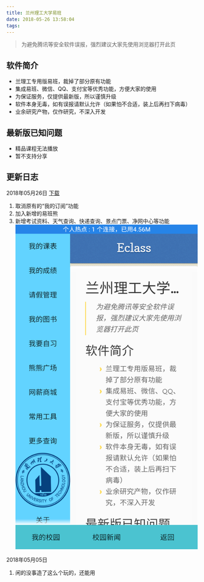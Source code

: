 ```yaml
---
title: 兰州理工大学易班
date: 2018-05-26 13:58:04
tags:
---
```


> 为避免腾讯等安全软件误报，强烈建议大家先使用浏览器打开此页

## 软件简介
- 兰理工专用版易班，裁掉了部分原有功能
- 集成易班、微信、QQ、支付宝等优秀功能，方便大家的使用
- 为保证服务，仅提供最新版，所以谨慎升级
- 软件本身无毒，如有误报请默认允许（如果怕不合适，装上后再扫下病毒）
- 业余研究产物，仅作研究，不深入开发

## 最新版已知问题
- 精品课程无法播放
- 暂不支持分享

## 更新日志

2018年05月26日 [下载](/lab/LUT_yiban/LUT_yiban180526.apk)
1. 取消原有的“我的订阅”功能
1. 加入新增的易班熊
1. 新增考试资料、天气查询、快递查询、景点门票、净网中心等功能
![功能截图](/img/yiban/180526a.png)

2018年05月05日 
1. 闲的没事造了这么个玩的，还能用
